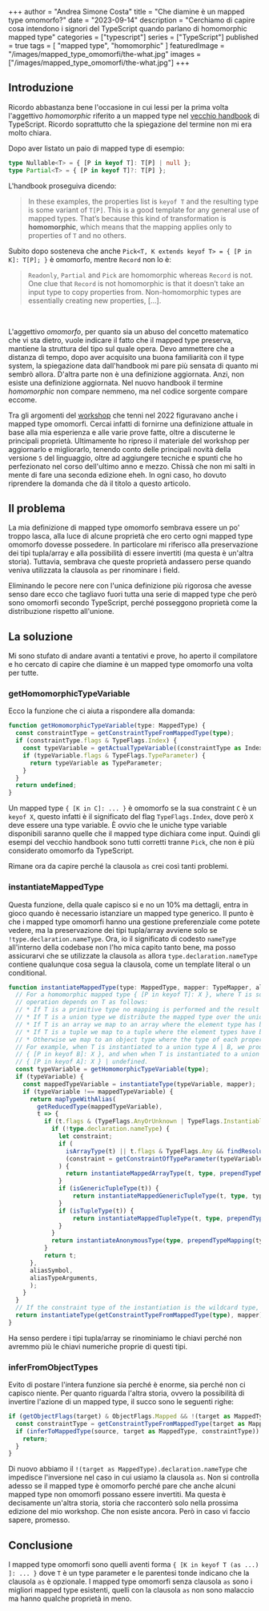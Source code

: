 +++
author = "Andrea Simone Costa"
title = "Che diamine è un mapped type omomorfo?"
date = "2023-09-14"
description = "Cerchiamo di capire cosa intendono i signori del TypeScript quando parlano di homomorphic mapped type"
categories = ["typescript"]
series = ["TypeScript"]
published = true
tags = [
    "mapped type",
    "homomorphic"
]
featuredImage = "/images/mapped_type_omomorfi/the-what.jpg"
images = ["/images/mapped_type_omomorfi/the-what.jpg"]
+++

## Introduzione

Ricordo abbastanza bene l'occasione in cui lessi per la prima volta l'aggettivo _homomorphic_ riferito a un mapped type nel [vecchio handbook](https://www.typescriptlang.org/docs/handbook/advanced-types.html) di TypeScript. Ricordo soprattutto che la spiegazione del termine non mi era molto chiara.

Dopo aver listato un paio di mapped type di esempio:

```ts
type Nullable<T> = { [P in keyof T]: T[P] | null };
type Partial<T> = { [P in keyof T]?: T[P] };
```

L'handbook proseguiva dicendo:

> In these examples, the properties list is `keyof T` and the resulting type is some variant of `T[P]`. This is a good template for any general use of mapped types. That’s because this kind of transformation is __homomorphic__, which means that the mapping applies only to properties of `T` and no others.

Subito dopo sosteneva che anche `Pick<T, K extends keyof T> = { [P in K]: T[P]; }` è omomorfo, mentre `Record` non lo è:

> `Readonly`, `Partial` and `Pick` are homomorphic whereas `Record` is not. One clue that `Record` is not homomorphic is that it doesn’t take an input type to copy properties from. Non-homomorphic types are essentially creating new properties, [...].

&nbsp;

L'aggettivo _omomorfo_, per quanto sia un abuso del concetto matematico che vi sta dietro, vuole indicare il fatto che il mapped type preserva, mantiene la struttura del tipo sul quale opera. Devo ammettere che a distanza di tempo, dopo aver acquisito una buona familiarità con il type system, la spiegazione data dall'handbook mi pare più sensata di quanto mi sembrò allora. D'altra parte non è una definizione aggiornata. Anzi, non esiste una definizione aggiornata. Nel nuovo handbook il termine _homomorphic_ non compare nemmeno, ma nel codice sorgente compare eccome.

Tra gli argomenti del [workshop](https://www.eventbrite.it/e/biglietti-advanced-typescript-il-workshop-con-andrea-simone-costa-348278358947) che tenni nel 2022 figuravano anche i mapped type omomorfi. Cercai infatti di fornirne una definizione attuale in base alla mia esperienza e alle varie prove fatte, oltre a discuterne le principali proprietà. Ultimamente ho ripreso il materiale del workshop per aggiornarlo e migliorarlo, tenendo conto delle principali novità della versione `5` del linguaggio, oltre ad aggiungere tecniche e spunti che ho perfezionato nel corso dell'ultimo anno e mezzo. Chissà che non mi salti in mente di fare una seconda edizione eheh. In ogni caso, ho dovuto riprendere la domanda che dà il titolo a questo articolo.

## Il problema

La mia definizione di mapped type omomorfo sembrava essere un po' troppo lasca, alla luce di alcune proprietà che ero certo ogni mapped type omomorfo dovesse possedere. In particolare mi riferisco alla preservazione dei tipi tupla/array e alla possibilità di essere invertiti (ma questa è un'altra storia). Tuttavia, sembrava che queste proprietà andassero perse quando veniva utilizzata la clausola `as` per rinominare i field.

Eliminando le pecore nere con l'unica definizione più rigorosa che avesse senso dare ecco che tagliavo fuori tutta una serie di mapped type che però sono omomorfi secondo TypeScript, perché posseggono proprietà come la distribuzione rispetto all'unione.

## La soluzione

Mi sono stufato di andare avanti a tentativi e prove, ho aperto il compilatore e ho cercato di capire che diamine è un mapped type omomorfo una volta per tutte.

### getHomomorphicTypeVariable

Ecco la funzione che ci aiuta a rispondere alla domanda:

```ts
function getHomomorphicTypeVariable(type: MappedType) {
  const constraintType = getConstraintTypeFromMappedType(type);
  if (constraintType.flags & TypeFlags.Index) {
    const typeVariable = getActualTypeVariable((constraintType as IndexType).type);
    if (typeVariable.flags & TypeFlags.TypeParameter) {
      return typeVariable as TypeParameter;
    }
  }
  return undefined;
}
```

Un mapped type `{ [K in C]: ... }` è omomorfo se la sua constraint `C` è un `keyof X`, questo infatti è il significato del flag `TypeFlags.Index`, dove però `X` deve essere una type variable. È ovvio che le uniche type variable disponibili saranno quelle che il mapped type dichiara come input. Quindi gli esempi del vecchio handbook sono tutti corretti tranne `Pick`, che non è più considerato omomorfo da TypeScript.

Rimane ora da capire perché la clausola `as` crei così tanti problemi.

### instantiateMappedType

Questa funzione, della quale capisco si e no un 10% ma dettagli, entra in gioco quando è necessario istanziare un mapped type generico. Il punto è che i mapped type omomorfi hanno una gestione preferenziale come potete vedere, ma la preservazione dei tipi tupla/array avviene solo se `!type.declaration.nameType`. Ora, io il significato di codesto `nameType` all'interno della codebase non l'ho mica capito tanto bene, ma posso assicurarvi che se utilizzate la clausola `as` allora `type.declaration.nameType` contiene qualunque cosa segua la clausola, come un template literal o un conditional.

```ts
function instantiateMappedType(type: MappedType, mapper: TypeMapper, aliasSymbol?: Symbol, aliasTypeArguments?: readonly Type[]): Type {
  // For a homomorphic mapped type { [P in keyof T]: X }, where T is some type variable, the mapping
  // operation depends on T as follows:
  // * If T is a primitive type no mapping is performed and the result is simply T.
  // * If T is a union type we distribute the mapped type over the union.
  // * If T is an array we map to an array where the element type has been transformed.
  // * If T is a tuple we map to a tuple where the element types have been transformed.
  // * Otherwise we map to an object type where the type of each property has been transformed.
  // For example, when T is instantiated to a union type A | B, we produce { [P in keyof A]: X } |
  // { [P in keyof B]: X }, and when when T is instantiated to a union type A | undefined, we produce
  // { [P in keyof A]: X } | undefined.
  const typeVariable = getHomomorphicTypeVariable(type);
  if (typeVariable) {
    const mappedTypeVariable = instantiateType(typeVariable, mapper);
    if (typeVariable !== mappedTypeVariable) {
      return mapTypeWithAlias(
        getReducedType(mappedTypeVariable),
        t => {
          if (t.flags & (TypeFlags.AnyOrUnknown | TypeFlags.InstantiableNonPrimitive | TypeFlags.Object | TypeFlags.Intersection) && t !== wildcardType && !isErrorType(t)) {
            if (!type.declaration.nameType) {
              let constraint;
              if (
                isArrayType(t) || t.flags & TypeFlags.Any && findResolutionCycleStartIndex(typeVariable, TypeSystemPropertyName.ImmediateBaseConstraint) < 0 &&
                (constraint = getConstraintOfTypeParameter(typeVariable)) && everyType(constraint, isArrayOrTupleType)
              ) {
                return instantiateMappedArrayType(t, type, prependTypeMapping(typeVariable, t, mapper));
              }
              if (isGenericTupleType(t)) {
                  return instantiateMappedGenericTupleType(t, type, typeVariable, mapper);
              }
              if (isTupleType(t)) {
                  return instantiateMappedTupleType(t, type, prependTypeMapping(typeVariable, t, mapper));
              }
            }
            return instantiateAnonymousType(type, prependTypeMapping(typeVariable, t, mapper));
          }
          return t;
      },
      aliasSymbol,
      aliasTypeArguments,
      );
    }
  }
  // If the constraint type of the instantiation is the wildcard type, return the wildcard type.
  return instantiateType(getConstraintTypeFromMappedType(type), mapper) === wildcardType ? wildcardType : instantiateAnonymousType(type, mapper, aliasSymbol, aliasTypeArguments);
}
```

Ha senso perdere i tipi tupla/array se rinominiamo le chiavi perché non avremmo più le chiavi numeriche proprie di questi tipi.

### inferFromObjectTypes

Evito di postare l'intera funzione sia perché è enorme, sia perché non ci capisco niente. Per quanto riguarda l'altra storia, ovvero la possibilità di invertire l'azione di un mapped type, il succo sono le seguenti righe:

```ts
if (getObjectFlags(target) & ObjectFlags.Mapped && !(target as MappedType).declaration.nameType) {
  const constraintType = getConstraintTypeFromMappedType(target as MappedType);
  if (inferToMappedType(source, target as MappedType, constraintType)) {
    return;
  }
}
```

Di nuovo abbiamo il `!(target as MappedType).declaration.nameType` che impedisce l'inversione nel caso in cui usiamo la clausola `as`. Non si controlla adesso se il mapped type è omomorfo perché pare che anche alcuni mapped type non omomorfi possano essere invertiti. Ma questa è decisamente un'altra storia, storia che racconterò solo nella prossima edizione del mio workshop. Che non esiste ancora. Però in caso vi faccio sapere, promesso.

## Conclusione

I mapped type omomorfi sono quelli aventi forma `{ [K in keyof T (as ...) ]: ... }` dove `T` è un type parameter e le parentesi tonde indicano che la clausola `as` è opzionale. I mapped type omomorfi senza clausola `as` sono i migliori mapped type esistenti, quelli con la clausola `as` non sono malaccio ma hanno qualche proprietà in meno.